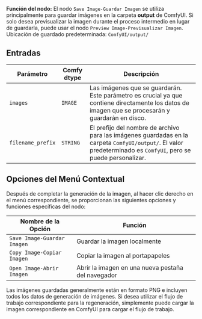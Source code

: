 
**Función del nodo:** El nodo `Save Image-Guardar Imagen` se utiliza principalmente para guardar imágenes en la carpeta **output** de ComfyUI. Si solo desea previsualizar la imagen durante el proceso intermedio en lugar de guardarla, puede usar el nodo `Preview Image-Previsualizar Imagen`.
Ubicación de guardado predeterminada: `ComfyUI/output/`

## Entradas

| Parámetro | Comfy dtype | Descripción |
|-----------|-------------|-------------|
| `images` | `IMAGE` | Las imágenes que se guardarán. Este parámetro es crucial ya que contiene directamente los datos de imagen que se procesarán y guardarán en disco. |
| `filename_prefix` | `STRING` | El prefijo del nombre de archivo para las imágenes guardadas en la carpeta `ComfyUI/output/`. El valor predeterminado es `ComfyUI`, pero se puede personalizar. |

## Opciones del Menú Contextual

Después de completar la generación de la imagen, al hacer clic derecho en el menú correspondiente, se proporcionan las siguientes opciones y funciones específicas del nodo:

| Nombre de la Opción | Función |
|---------------------|----------|
| `Save Image-Guardar Imagen` | Guardar la imagen localmente |
| `Copy Image-Copiar Imagen` | Copiar la imagen al portapapeles |
| `Open Image-Abrir Imagen` | Abrir la imagen en una nueva pestaña del navegador |

Las imágenes guardadas generalmente están en formato PNG e incluyen todos los datos de generación de imágenes. Si desea utilizar el flujo de trabajo correspondiente para la regeneración, simplemente puede cargar la imagen correspondiente en ComfyUI para cargar el flujo de trabajo.
